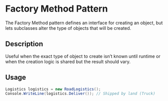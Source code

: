 # Factory Method Pattern

The Factory Method pattern defines an interface for creating an object, but lets subclasses alter the type of objects that will be created.

## Description

Useful when the exact type of object to create isn’t known until runtime or when the creation logic is shared but the result should vary.

## Usage

```csharp
Logistics logistics = new RoadLogistics();
Console.WriteLine(logistics.Deliver()); // Shipped by land (Truck)
